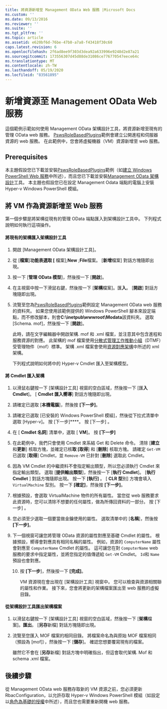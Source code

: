 ```yaml
---
title: 將資源新增至 Management OData Web 服務 |Microsoft Docs
ms.custom: ''
ms.date: 09/13/2016
ms.reviewer: ''
ms.suite: ''
ms.tgt_pltfrm: ''
ms.topic: article
ms.assetid: e620bf6d-76be-47b0-a7a8-f43418f30c60
caps.latest.revision: 6
ms.openlocfilehash: 2f6ad8ee9f303d3dea92a633996e9248d2e87a21
ms.sourcegitcommit: 173556307d45d88de31086ce776770547eece64c
ms.translationtype: MT
ms.contentlocale: zh-TW
ms.lasthandoff: 05/19/2020
ms.locfileid: "83561895"
---
```

# <a name="adding-resources-to-a-management-odata-web-service"></a>新增資源至 Management OData Web 服務

這個範例示範如何使用 Management OData 架構設計工具，將資源新增至現有的管理 OData web 服務。 [PswsRoleBasedPlugins](https://code.msdn.microsoft.com:443/windowsdesktop/PswsRoleBasedPlugins-9c79b75a)範例會建立公開進程和伺服器資源的 web 服務。 在此範例中，您會將虛擬機器（VM）資源新增至 web 服務。

## <a name="prerequisites"></a>Prerequisites

本主題假設您已下載並安裝[PswsRoleBasedPlugins](https://code.msdn.microsoft.com:443/windowsdesktop/PswsRoleBasedPlugins-9c79b75a)範例（如[建立 Windows PowerShell Web 服務](./creating-a-management-odata-web-service.md)中所述），而且您已下載並安裝[Management OData 架構設計](https://marketplace.visualstudio.com/items?itemName=jlisc0.ManagementODataSchemaDesigner)工具。 本主題也假設您已在設定 Management Odata 端點的電腦上安裝 Hyper-v Windows PowerShell 模組。

## <a name="adding-vm-as-a-resource-to-the-web-service"></a>將 VM 作為資源新增至 Web 服務

第一個步驟是將架構從現有的管理 OData 端點匯入到架構設計工具中。 下列程式說明如何執行這項操作。

#### <a name="importing-an-existing-schema-into-the-schema-designer"></a>將現有的架構匯入架構設計工具

1. 開啟 [Management OData 架構設計工具]。

2. 從 [**檔案**]**功能表選取 [** 檔案];**New** ;**File**檔案。 [**新增**檔案] 對話方塊隨即出現。

3. 按一下 [**管理 OData 模型**]，然後按一下 [**開啟**]。

4. 在主視窗中按一下滑鼠右鍵，然後按一下 [**架構**檔案]。匯**入**。 [**開啟**] 對話方塊隨即出現。

5. 流覽至您為[PswsRoleBasedPlugins](https://code.msdn.microsoft.com:443/windowsdesktop/PswsRoleBasedPlugins-9c79b75a)範例設定 Management OData web 服務的資料夾。 如果您使用該範例提供的 Windows PowerShell 腳本來設定端點，而不修改腳本，則會**C:\inetpub\wwwroot\Modata**該資料夾。 選取 [Schema. mof]，然後按一下 [**開啟**]。

   此時，請在文字編輯器中開啟架構. mof 和 .xml 檔案，並注意其中包含進程和服務資源的對應。 此架構的 mof 檔案使用[分散式管理工作推動小組](https://www.dmtf.org/)（DTMF）受管理物件（mof）標準。 架構 .xml 檔案會使用[資源對應架構](./resource-mapping-schema.md)中所述的 xml 架構。

   下列程式說明如何將中的 Hyper-v Cmdlet 匯入至架構模型。

#### <a name="importing-cmdlets-into-the-schema"></a>將 Cmdlet 匯入架構

1. 以滑鼠右鍵按一下 [架構設計工具] 視窗的空白區域，然後按一下 [匯**入 Cmdlet**]。 [ **Cmdlet 匯入嚮導**] 對話方塊隨即出現。

2. 請確定已選取 [**本機電腦**]，然後按 **[下一步]**。

3. 請確定已選取 [已安裝的 Windows PowerShell 模組]，然後從下拉式清單中選取 [Hyper-v]。 按 [下一步]****。 按 [下一步]  。

4. 在 [ **Cmdlet 名詞**] 清單中，選取 [ **VM**]。 按 **[下一步]**

5. 在此範例中，我們只會使用 Cmdlet 來系結 Get 和 Delete 命令。 清除 [**建立**和**更新**] 核取方塊，並確定已核**取 [取得**] 和 [**刪除**] 核取方塊。 請確定 `Get-VM` 已選取 [**取得**] Cmdlet，並 `Remove-VM` 已針對 [**刪除**] 選取此 Cmdlet。

6. 因為 VM Cmdlet 的中繼資料不會指定輸出類型，所以您必須執行 Cmdlet 來指定輸出類型。 選取 [**提供輸出類型**]，然後按一下 [**執行 Cmdlet**]。 [**執行 Cmdlet** ] 對話方塊隨即出現。 按一下 **[執行]** 。 [ **CLR 型**別] 方塊會填入 `VirtualMachine` 型別。 按一下 **[確定]**，然後按 **[下一步]**。

7. 根據預設，會選取 VirtualMachine 物件的所有屬性。 當您從 web 服務要求此資源時，您可以清除不想要的任何屬性，做為所傳回資料的一部分。 按 [下一步]  。

8. 您必須至少選取一個要當做金鑰使用的屬性。 選取清單中的 [**名稱**]，然後按 **[下一步]**。

9. 下一個視窗可讓您將管理 OData 資源的屬性對應至基礎 Cmdlet 的屬性。 根據預設，嚮導會對應具有相同名稱的屬性。 例如，資源的 `ComputerName` 屬性會對應至 `ComputerName` Cmdlet 的屬性。  這可讓您在對 `ComputerName` web 服務的要求中指定屬性，並將您指定的值傳遞給 `Get-VM` Cmdlet。 `Id`和 `Name` 預設也會對應。

   10. 按 **[下一步**]，然後按一下 **[完成]**。

       VM 資源現在會出現在 [架構設計工具] 視窗中。 您可以檢查與資源相關聯的屬性和作業。 接下來，您會將更新的架構檔案匯出至 web 服務的虛擬目錄。

#### <a name="exporting-schema-files-from-the-schema-designer"></a>從架構設計工具匯出架構檔案

1. 以滑鼠右鍵按一下 [架構設計工具] 視窗的空白區域，然後按一下 [**架構**檔案]。**匯出**。 [**另存**新檔] 對話方塊隨即出現。

2. 流覽至您匯入 MOF 檔案的相同目錄。 將檔案命名為與原始 MOF 檔案相同（預設為 [mof]），然後按一下 [**儲存**]。 確認您想要覆寫現有的檔案。

   雖然它不會在 [**另存**新檔] 對話方塊中明確指出，但這會取代架構. Mof 和 schema .xml 檔案。

## <a name="next-steps"></a>後續步驟

從 Management OData web 服務存取新的 VM 資源之前，您必須更新 RbacConfiguration，以允許存取 Hyper-v Windows PowerShell 模組（如設定以[角色為基礎的授權](./configuring-role-based-authorization.md)中所述），而且您也需要重新開機 web 服務。
